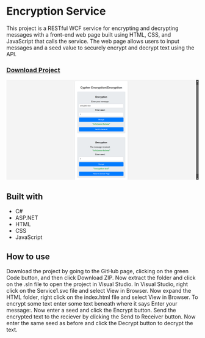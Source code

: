 # Encryption Service

This project is a RESTful WCF service for encrypting and decrypting messages with a front-end 
web page built using HTML, CSS, and JavaScript that calls the service. 
The web page allows users to input messages and a seed value to securely encrypt and decrypt text
using the API.

### **[Download Project](https://github.com/Josue-Caballero-Sanchez/encryption-service/archive/refs/heads/master.zip)**

![thumbnail](encryption-thumbnail.png)

## Built with

- C#
- ASP.NET
- HTML
- CSS
- JavaScript

## How to use

Download the project by going to the GitHub page, clicking on the green Code button, and then click Download ZIP. Now extract the folder and click on the .sln file to open the project in Visual Studio. In Visual Studio, right click on the Service1.svc file and select View in Browser. Now expand the HTML folder, right click on the index.html file and select View in Browser. To encrypt some text enter some text beneath where it says Enter your message:. Now enter a seed and click the Encrypt button. Send the encrypted text to the reciever by clicking the Send to Receiver button. Now enter the same seed as before and click the Decrypt button to decrypt the text. 


